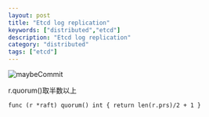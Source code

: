 ```yaml
---
layout: post
title: "Etcd log replication"
keywords: ["distributed","etcd"]
description: "Etcd log replication"
category: "distributed"
tags: ["etcd"]
---
```


![maybeCommit](https://raw.githubusercontent.com/2pc/2pc.github.io/master/images/maybeCommit.jpg)

r.quorum()取半数以上

```
func (r *raft) quorum() int { return len(r.prs)/2 + 1 }
```
